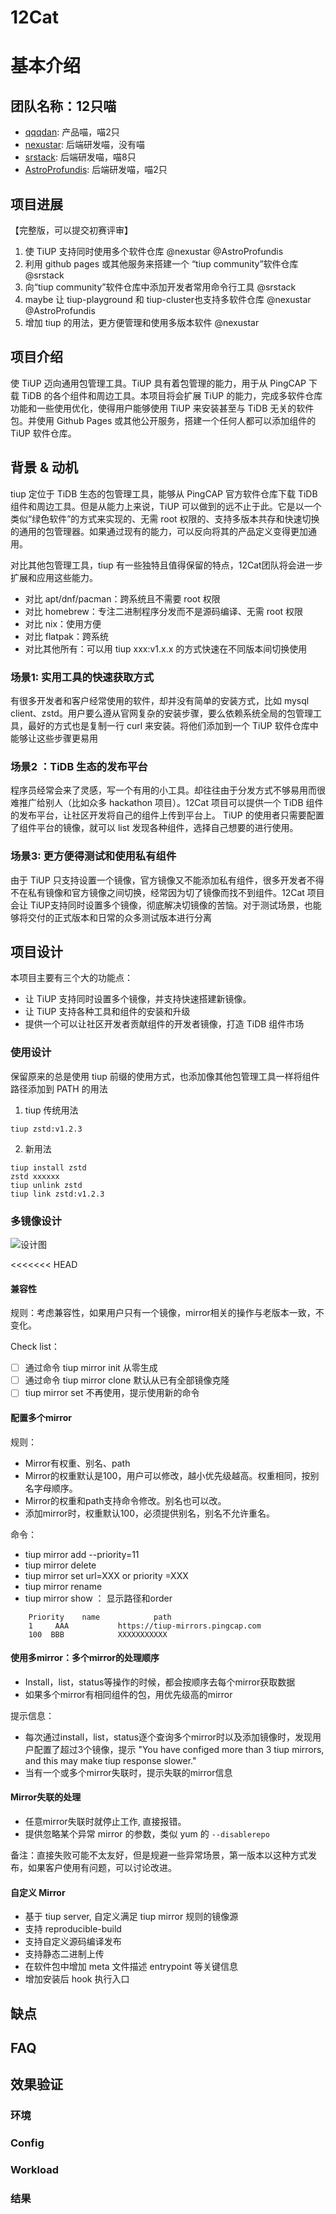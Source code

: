 # 12Cat
# 基本介绍
## 团队名称：12只喵
- [qqqdan](https://github.com/qqqdan): 产品喵，喵2只
- [nexustar](https://github.com/nexustar): 后端研发喵，没有喵
- [srstack](https://github.com/srstack): 后端研发喵，喵8只
- [AstroProfundis](https://github.com/AstroProfundis): 后端研发喵，喵2只

## 项目进展
【完整版，可以提交初赛评审】

1. 使 TiUP 支持同时使用多个软件仓库 @nexustar @AstroProfundis
2. 利用 github pages 或其他服务来搭建一个 “tiup community”软件仓库 @srstack
3. 向“tiup community”软件仓库中添加开发者常用命令行工具 @srstack
4. maybe 让 tiup-playground 和 tiup-cluster也支持多软件仓库 @nexustar @AstroProfundis
5. 增加 tiup 的用法，更方便管理和使用多版本软件 @nexustar

## 项目介绍

使 TiUP 迈向通用包管理工具。TiUP 具有着包管理的能力，用于从 PingCAP 下载 TiDB 的各个组件和周边工具。本项目将会扩展 TiUP 的能力，完成多软件仓库功能和一些使用优化，使得用户能够使用 TiUP 来安装甚至与 TiDB 无关的软件包。并使用 Github Pages 或其他公开服务，搭建一个任何人都可以添加组件的 TiUP 软件仓库。

## 背景 & 动机

tiup 定位于 TiDB 生态的包管理工具，能够从 PingCAP 官方软件仓库下载 TiDB 组件和周边工具。但是从能力上来说，TiUP 可以做到的远不止于此。它是以一个类似“绿色软件”的方式来实现的、无需 root 权限的、支持多版本共存和快速切换的通用的包管理器。如果通过现有的能力，可以反向将其的产品定义变得更加通用。

对比其他包管理工具，tiup 有一些独特且值得保留的特点，12Cat团队将会进一步扩展和应用这些能力。
- 对比 apt/dnf/pacman：跨系统且不需要 root 权限
- 对比 homebrew：专注二进制程序分发而不是源码编译、无需 root 权限
- 对比 nix：使用方便
- 对比 flatpak：跨系统
- 对比其他所有：可以用 tiup xxx:v1.x.x 的方式快速在不同版本间切换使用

### 场景1: 实用工具的快速获取方式

有很多开发者和客户经常使用的软件，却并没有简单的安装方式，比如 mysql client、zstd。用户要么遵从官网复杂的安装步骤，要么依赖系统全局的包管理工具，最好的方式也是复制一行 curl 来安装。将他们添加到一个 TiUP 软件仓库中能够让这些步骤更易用

### 场景2 ：TiDB 生态的发布平台

程序员经常会来了灵感，写一个有用的小工具。却往往由于分发方式不够易用而很难推广给别人（比如众多 hackathon 项目）。12Cat 项目可以提供一个 TiDB 组件的发布平台，让社区开发将自己的组件上传到平台上。 TiUP 的使用者只需要配置了组件平台的镜像，就可以 list 发现各种组件，选择自己想要的进行使用。

### 场景3: 更方便得测试和使用私有组件

由于 TiUP 只支持设置一个镜像，官方镜像又不能添加私有组件，很多开发者不得不在私有镜像和官方镜像之间切换，经常因为切了镜像而找不到组件。12Cat 项目会让 TiUP支持同时设置多个镜像，彻底解决切镜像的苦恼。对于测试场景，也能够将交付的正式版本和日常的众多测试版本进行分离

## 项目设计
本项目主要有三个大的功能点：
- 让 TiUP 支持同时设置多个镜像，并支持快速搭建新镜像。
- 让 TiUP 支持各种工具和组件的安装和升级
- 提供一个可以让社区开发者贡献组件的开发者镜像，打造 TiDB 组件市场

### 使用设计

保留原来的总是使用 tiup 前缀的使用方式，也添加像其他包管理工具一样将组件路径添加到 PATH 的用法

1. tiup 传统用法
```
tiup zstd:v1.2.3
```

2. 新用法
```
tiup install zstd
zstd xxxxxx
tiup unlink zstd
tiup link zstd:v1.2.3
```

### 多镜像设计
![设计图](/media/pic.png)

<<<<<<< HEAD
#### 兼容性
规则：考虑兼容性，如果用户只有一个镜像，mirror相关的操作与老版本一致，不变化。

Check list：
- [ ] 通过命令 tiup mirror init 从零生成
- [ ] 通过命令 tiup mirror clone 默认从已有全部镜像克隆
- [ ] tiup mirror set  不再使用，提示使用新的命令
 
#### 配置多个mirror
规则：
- Mirror有权重、别名、path
- Mirror的权重默认是100，用户可以修改，越小优先级越高。权重相同，按别名字母顺序。
- Mirror的权重和path支持命令修改。别名也可以改。
- 添加mirror时，权重默认100，必须提供别名，别名不允许重名。

命令：
- tiup mirror add <name> <url> --priority=11
- tiup mirror delete <name> 
- tiup mirror set <name> url=XXX  or priority =XXX
- tiup mirror rename <name> <string>
- tiup mirror show ： 显示路径和order
```
    Priority    name    		path
    1	  AAA 			https://tiup-mirrors.pingcap.com
    100	 BBB 			XXXXXXXXXXX
 ```

#### 使用多mirror：多个mirror的处理顺序
- Install，list，status等操作的时候，都会按顺序去每个mirror获取数据
- 如果多个mirror有相同组件的包，用优先级高的mirror

提示信息：
- 每次通过install，list，status逐个查询多个mirror时以及添加镜像时，发现用户配置了超过3个镜像，提示 "You have configed more than 3 tiup mirrors, and this may make tiup response slower."
- 当有一个或多个mirror失联时，提示失联的mirror信息

#### Mirror失联的处理

- 任意mirror失联时就停止工作, 直接报错。
- 提供忽略某个异常 mirror 的参数，类似 yum 的 `--disablerepo`

备注：直接失败可能不太友好，但是规避一些异常场景，第一版本以这种方式发布，如果客户使用有问题，可以讨论改进。

#### 自定义 Mirror

- 基于 tiup server, 自定义满足 tiup mirror 规则的镜像源
- 支持 reproducible-build
- 支持自定义源码编译发布
- 支持静态二进制上传
- 在软件包中增加 meta 文件描述 entrypoint 等关键信息
- 增加安装后 hook 执行入口



## 缺点

## FAQ

## 效果验证
### 环境
### Config
### Workload
### 结果
